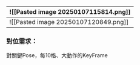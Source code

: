 | ![[Pasted image 20250107115814.png]] |
| ------------------------------------ |
| ![[Pasted image 20250107120849.png]] |
### 對位需求：
對關鍵Pose，每10格、大動作的KeyFrame
